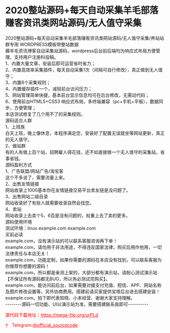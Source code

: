 # 2020整站源码+每天自动采集羊毛部落赚客资讯类网站源码/无人值守采集

2020整站源码+每天自动采集羊毛部落赚客资讯类网站源码/无人值守采集/养站站群专用 WORDPRESS模板带整站数据<br>薅羊毛资讯博客自动采集站源码，wordpress后台前后端均为响应式布局方便管理，支持用户注册科投稿。<br>1、内置大量文章，安装后即可运营省时省力；<br>2、内置高效率采集插件，每天自动采集1次（间隔可自行修改），真正做到无人值守；<br>3、内置8个采集规则；<br>4、内置缓存插件一个，减轻前台访问压力；<br>5、网站管理简单快捷，基本前台显示信息均可在后台修改，无需动代码；<br>6、使用前台HTML5+CSS3 响应式布局，多终端兼容（pc+手机+平板），数据同步，方便管理；<br>本店测试修复了几个用不了的采集规则。<br>源码适合人群<br>1、上班族<br>白天上班，晚上像休息，本程序满足您，安装好了配置无误就坐等网站更新，真正的无人值守。<br>2、做站群<br>有的人有做上百个站，招聘雇人得花钱，还不如直接做一个无人值守的采集站，省事省钱。<br>源码盈利方式<br>1、广告联盟/网站广告/淘宝客<br>这个不多说了，需要流量上来。<br>2、出售友情链接<br>网站收录上1000基本你在友情链接交易平台卖友链是没问题了。<br>3、出售网站二级目录<br>网站收录好了有些人就需要收录自然会找您。<br>4、卖站<br>网站收录上去卖个5、6百是没有问题的，权重上去了卖的更多。<br>源码使用环境<br>测试环境：linux       example.com example.com<br>买前必读<br>example.com，没有演示站的可以联系客服咨询再下单！<br>example.com，请勿用于非法用途，不得违反国家法律，购买后用作他用，一切法律责任与本店无关！<br>example.com，功能定制，如果你需要的源码在本店没有找到，可以联系客服为你推荐你想要的源码！<br>example.com，所以都是亲测上架的，大部分都有演示站，请耐心测试演示站【不保证所有源码都无BUG，所以务必测试完购买】。<br>example.com，能访问前后台，如果需要对接支付充值、短信、APP、网站名称及图片修改设置等，另外协商费用。搭建前请买家提供宝塔后台进去搭建安装！<br>example.com。拍下即代表知晓、小本经营、谢谢大家支持理解。<br>--------源码一切功能、UI以演示站为准，需要搭建联系我即可----------<br>


<p style="color: red;">源代码下载地址：<a href="https://mega-file.org/urPLd" style="color: red;">https://mega-file.org/urPLd</a></p><p style="color: red;"><img src="https://cdn-icons-png.flaticon.com/512/2111/2111646.png" alt="Telegram Icon" style="width: 16px; vertical-align: middle; margin-right: 5px;">Telegram:<a href="https://t.me/official_sourcecode" style="color: red;">@official_sourcecode</a></p>